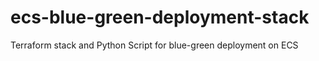 # ecs-blue-green-deployment-stack
Terraform stack and Python Script for blue-green deployment on ECS
